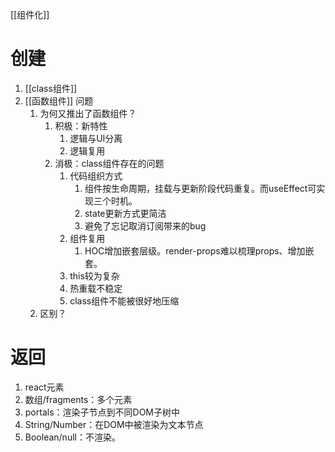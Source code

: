 [[组件化]] 
# 创建
1. [[class组件]] 
2. [[函数组件]] 
问题
	1. 为何又推出了函数组件？
		1. 积极：新特性
			1. 逻辑与UI分离
			2. 逻辑复用
		3. 消极：class组件存在的问题
			1. 代码组织方式
				1. 组件按生命周期，挂载与更新阶段代码重复。而useEffect可实现三个时机。
				2. state更新方式更简洁
				3. 避免了忘记取消订阅带来的bug
			2. 组件复用
				1. HOC增加嵌套层级。render-props难以梳理props、增加嵌套。
			3. this较为复杂
			4. 热重载不稳定
			5. class组件不能被很好地压缩
	2. 区别？



# 返回
1. react元素
2. 数组/fragments：多个元素
3. portals：渲染子节点到不同DOM子树中
4. String/Number：在DOM中被渲染为文本节点
5. Boolean/null：不渲染。